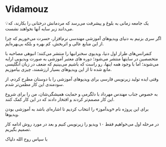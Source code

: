 # Vidamouz
💡‏یک جامعه زمانی به بلوغ و پیشرفت می‌رسد که مردمانش درختانی را بکارند، که می‌‌دانند زیر سایه‌ آنها نخواهند نشست.

اگر سری بزنیم به دنیای ویدیوهای آموزشی مهندسی نرم‌افزار، حسرت می‌خوریم که چرا از این منابع عالی و اثربخش، کم بهره و بلکه بی‌بهره‌ایم.

کنفرانس‌های طراز اول دنیا، ویدیوی سخنرانیها را منتشر می‌کنند؛ انبوهی مصاحبه با متخصصین در سایتها منتشر می‌شود؛ دوره های معتبر آموزشی به صورت ویدیویی ارایه می‌شوند؛ اما با وجود همه اینها، رو راست که باشیم می‌بینیم که ضعف در زبان انگلیسی مانع شده تا از این ویدیوهای بسیار ارزشمند، چیزی بیاموزیم.

وقتی ایده تولید زیرنویس فارسی برای ویدیوهای آموزشی را با دوستان مطرح کردم، از سودمندی این کار مطمن‌تر شدم.

به خصوص جناب مهندس مهرداد با دلگرمی و حمایت همیشگی‌شان، من را برای شروع این کار مصمم‌تر کردند و افتخار دادند که در این کار کمک کنند.

برای این پروژه نام «ویدآموز» را انتخاب کردیم تا اشاره‌ای باشد به آموزشی بودن ویدیوها. 

در مرحله اول می‌خواهیم فقط ۱۰ ویدیو را زیرنویس کنیم و بعد در مورد روش ادامه کار تصمیم بگیریم.

با سپاس
روح الله دلپاک
